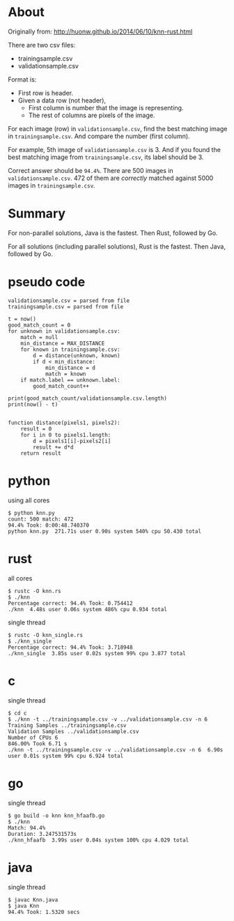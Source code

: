 # About

Originally from: http://huonw.github.io/2014/06/10/knn-rust.html

There are two csv files:

* trainingsample.csv
* validationsample.csv

Format is:

* First row is header.
* Given a data row (not header),
    * First column is number that the image is representing.
    * The rest of columns are pixels of the image.

For each image (row) in `validationsample.csv`, find the best matching image in `trainingsample.csv`.
And compare the number (first column).

For example, 5th image of `validationsample.csv` is 3. And if you found the best matching image from `trainingsample.csv`, 
its label should be 3.

Correct answer should be `94.4%`. There are 500 images in `validationsample.csv`. 472 of them are _correctly_ matched against 5000 images in `trainingsample.csv`.

# Summary

For non-parallel solutions, Java is the fastest. Then Rust, followed by Go.

For all solutions (including parallel solutions), Rust is the fastest. Then Java, followed by Go.


# pseudo code

    validationsample.csv = parsed from file
    trainingsample.csv = parsed from file

    t = now()
    good_match_count = 0
    for unknown in validationsample.csv:
        match = null
        min_distance = MAX_DISTANCE
        for known in trainingsample.csv:
            d = distance(unknown, known)
            if d < min_distance:
                min_distance = d
                match = known
        if match.label == unknown.label:
            good_match_count++

    print(good_match_count/validationsample.csv.length)
    print(now() - t)


    function distance(pixels1, pixels2):
        result = 0
        for i in 0 to pixels1.length:
            d = pixels1[i]-pixels2[i]
            result += d*d
        return result


# python

using all cores

    $ python knn.py
    count: 500 match: 472
    94.4% Took: 0:00:48.740370
    python knn.py  271.71s user 0.90s system 540% cpu 50.430 total
    
# rust

all cores

    $ rustc -O knn.rs
    $ ./knn
    Percentage correct: 94.4% Took: 0.754412
    ./knn  4.48s user 0.06s system 486% cpu 0.934 total
    
single thread

    $ rustc -O knn_single.rs    
    $ ./knn_single 
    Percentage correct: 94.4% Took: 3.718948
    ./knn_single  3.85s user 0.02s system 99% cpu 3.877 total

# c

single thread

    $ cd c
    $ ./knn -t ../trainingsample.csv -v ../validationsample.csv -n 6
    Training Samples ../trainingsample.csv
    Validation Samples ../validationsample.csv
    Number of CPUs 6
    846.00% Took 6.71 s
    ./knn -t ../trainingsample.csv -v ../validationsample.csv -n 6  6.90s user 0.01s system 99% cpu 6.924 total

# go

single thread

    $ go build -o knn knn_hfaafb.go
    $ ./knn
    Match: 94.4% 
    Duration: 3.247531573s 
    ./knn_hfaafb  3.99s user 0.04s system 100% cpu 4.029 total
    
# java

single thread

    $ javac Knn.java
    $ java Knn
    94.4% Took: 1.5320 secs
    
